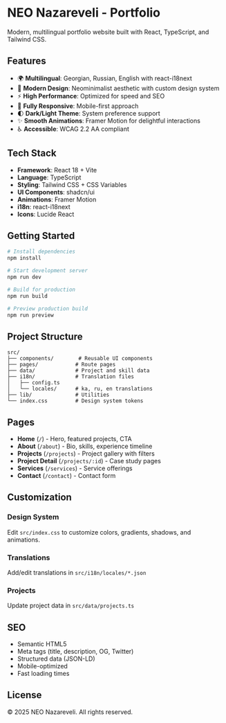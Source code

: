 # NEO Nazareveli - Portfolio

Modern, multilingual portfolio website built with React, TypeScript, and Tailwind CSS.

## Features

- 🌍 **Multilingual**: Georgian, Russian, English with react-i18next
- 🎨 **Modern Design**: Neominimalist aesthetic with custom design system
- ⚡ **High Performance**: Optimized for speed and SEO
- 📱 **Fully Responsive**: Mobile-first approach
- 🌓 **Dark/Light Theme**: System preference support
- ✨ **Smooth Animations**: Framer Motion for delightful interactions
- ♿ **Accessible**: WCAG 2.2 AA compliant

## Tech Stack

- **Framework**: React 18 + Vite
- **Language**: TypeScript
- **Styling**: Tailwind CSS + CSS Variables
- **UI Components**: shadcn/ui
- **Animations**: Framer Motion
- **i18n**: react-i18next
- **Icons**: Lucide React

## Getting Started

```bash
# Install dependencies
npm install

# Start development server
npm run dev

# Build for production
npm run build

# Preview production build
npm run preview
```

## Project Structure

```
src/
├── components/        # Reusable UI components
├── pages/            # Route pages
├── data/             # Project and skill data
├── i18n/             # Translation files
│   ├── config.ts
│   └── locales/      # ka, ru, en translations
├── lib/              # Utilities
└── index.css         # Design system tokens
```

## Pages

- **Home** (`/`) - Hero, featured projects, CTA
- **About** (`/about`) - Bio, skills, experience timeline
- **Projects** (`/projects`) - Project gallery with filters
- **Project Detail** (`/projects/:id`) - Case study pages
- **Services** (`/services`) - Service offerings
- **Contact** (`/contact`) - Contact form

## Customization

### Design System
Edit `src/index.css` to customize colors, gradients, shadows, and animations.

### Translations
Add/edit translations in `src/i18n/locales/*.json`

### Projects
Update project data in `src/data/projects.ts`

## SEO

- Semantic HTML5
- Meta tags (title, description, OG, Twitter)
- Structured data (JSON-LD)
- Mobile-optimized
- Fast loading times

## License

© 2025 NEO Nazareveli. All rights reserved.
